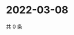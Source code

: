 # 2022-03-08

共 0 条

<!-- BEGIN WEIBO -->
<!-- 最后更新时间 Tue Mar 08 2022 11:12:41 GMT+0800 (China Standard Time) -->

<!-- END WEIBO -->
